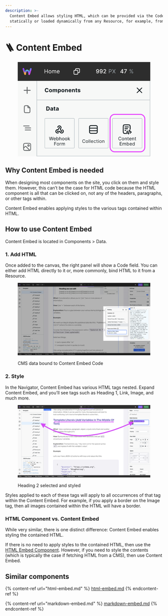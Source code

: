 ```yaml
---
description: >-
  Content Embed allows styling HTML, which can be provided via the Code property
  statically or loaded dynamically from any Resource, for example, from a CMS.
---
```


# 🪜 Content Embed

<div align="left">

<figure><img src="../../.gitbook/assets/content-embed-component.png" alt="Content Embed Component"><figcaption></figcaption></figure>

</div>

## Why Content Embed is needed

When designing most components on the site, you click on them and style them. However, this can’t be the case for HTML code because the HTML component is all that can be clicked on, not any of the headers, paragraphs, or other tags within.

Content Embed enables applying styles to the various tags contained within HTML.

## How to use Content Embed

Content Embed is located in Components > Data.

### 1. Add HTML

Once added to the canvas, the right panel will show a Code field. You can either add HTML directly to it or, more commonly, bind HTML to it from a Resource.

<figure><img src="../../.gitbook/assets/content-embed-code.png" alt="HTML bound to Content Embed component"><figcaption><p>CMS data bound to Content Embed Code</p></figcaption></figure>

### 2. Style

In the Navigator, Content Embed has various HTML tags nested. Expand Content Embed, and you’ll see tags such as Heading 1, Link, Image, and much more.

<figure><img src="../../.gitbook/assets/content-embed-style.png" alt="Content Embed H2 styled"><figcaption><p>Heading 2 selected and styled</p></figcaption></figure>

Styles applied to each of these tags will apply to all occurrences of that tag within the Content Embed. For example, if you apply a border on the Image tag, then all images contained within the HTML will have a border.

### HTML Component vs. Content Embed

While very similar, there is one distinct difference: Content Embed enables styling the contained HTML.

If there is no need to apply styles to the contained HTML, then use the [HTML Embed Component](html-embed.md). However, if you need to style the contents (which is typically the case if fetching HTML from a CMS), then use Content Embed.

## Similar components

{% content-ref url="html-embed.md" %}
[html-embed.md](html-embed.md)
{% endcontent-ref %}

{% content-ref url="markdown-embed.md" %}
[markdown-embed.md](markdown-embed.md)
{% endcontent-ref %}
